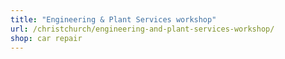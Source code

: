 ```yaml
---
title: "Engineering & Plant Services workshop"
url: /christchurch/engineering-and-plant-services-workshop/
shop: car repair
---
```

